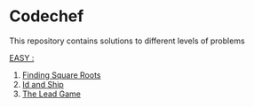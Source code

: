 # Codechef

This repository contains solutions to different levels of problems 


[EASY :](https://github.com/Utathyaworks/Codechef/tree/main/EASY)

1. [Finding Square Roots](https://www.codechef.com/problems/FSQRT)
2. [Id and Ship](https://www.codechef.com/problems/FLOW010)
3. [The Lead Game ](https://www.codechef.com/problems/TLG)
